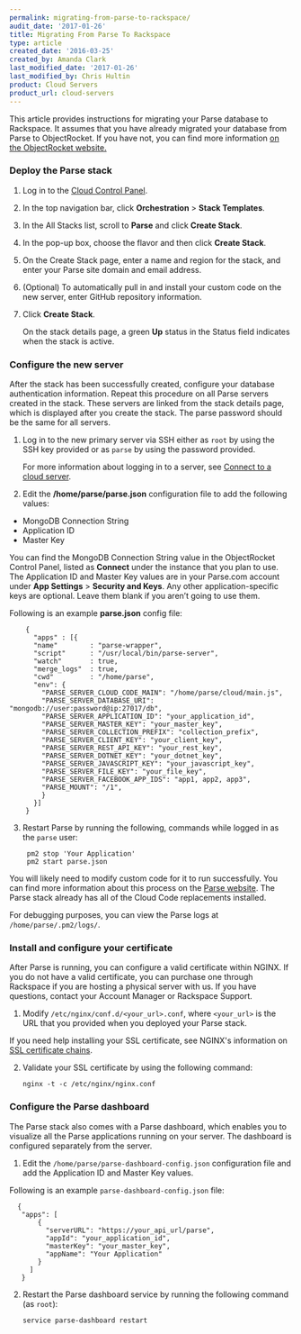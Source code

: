 ```yaml
---
permalink: migrating-from-parse-to-rackspace/
audit_date: '2017-01-26'
title: Migrating From Parse To Rackspace
type: article
created_date: '2016-03-25'
created_by: Amanda Clark
last_modified_date: '2017-01-26'
last_modified_by: Chris Hultin
product: Cloud Servers
product_url: cloud-servers
---
```


This article provides instructions for migrating your Parse database to Rackspace. It
assumes that you have already migrated your database from Parse to ObjectRocket. If
you have not, you can find more information [on the ObjectRocket website.](https://objectrocket.com/parse)

### Deploy the Parse stack

1. Log in to the [Cloud Control Panel](https://mycloud.rackspace.com).

2. In the top navigation bar, click **Orchestration** > **Stack Templates**.

3. In the All Stacks list, scroll to **Parse** and click **Create Stack**.

4. In the pop-up box, choose the flavor and then click **Create Stack**.

5. On the Create Stack page, enter a name and region for the stack, and enter your Parse site domain and email address. 

6. (Optional) To automatically pull in and install your custom code on the new server, enter GitHub repository information.

7. Click **Create Stack**.

   On the stack details page, a green **Up** status in the Status field indicates when the stack is active. 
 

### Configure the new server

After the stack has been successfully created, configure your database authentication information. Repeat this procedure on all Parse servers created in the stack. These servers are linked from the stack details page, which is displayed after you create the stack. The parse password should be the same for all servers.

1. Log in to the new primary server via SSH either as `root` by using the SSH key provided or as `parse` by using the password provided.

   For more information about logging in to a server, see [Connect to a cloud server](/how-to/connect-to-a-cloud-server/).

2. Edit the **/home/parse/parse.json** configuration file to add the following values:

  - MongoDB Connection String
  - Application ID
  - Master Key

  You can find the MongoDB Connection String value in the ObjectRocket Control Panel, listed as **Connect** under the instance that you plan to use. The Application ID and Master Key values are in your Parse.com account under **App Settings** > **Security and Keys**. Any other application-specific keys are optional. Leave them blank if you aren’t going to use them.

   Following is an example **parse.json** config file:  

	    {
		  "apps" : [{
          "name"        : "parse-wrapper",
          "script"      : "/usr/local/bin/parse-server",
          "watch"       : true,
          "merge_logs"  : true,
          "cwd"         : "/home/parse",
          "env": {
            "PARSE_SERVER_CLOUD_CODE_MAIN": "/home/parse/cloud/main.js",
            "PARSE_SERVER_DATABASE_URI": "mongodb://user:password@ip:27017/db",
            "PARSE_SERVER_APPLICATION_ID": "your_application_id",
            "PARSE_SERVER_MASTER_KEY": "your_master_key",
            "PARSE_SERVER_COLLECTION_PREFIX": "collection_prefix",
            "PARSE_SERVER_CLIENT_KEY": "your_client_key",
            "PARSE_SERVER_REST_API_KEY": "your_rest_key",
            "PARSE_SERVER_DOTNET_KEY": "your_dotnet_key",
            "PARSE_SERVER_JAVASCRIPT_KEY": "your_javascript_key",
            "PARSE_SERVER_FILE_KEY": "your_file_key",
            "PARSE_SERVER_FACEBOOK_APP_IDS": "app1, app2, app3",
            "PARSE_MOUNT": "/1",
            }
          }]
        }

3. Restart Parse by running the following, commands while logged in as the `parse` user:

	    pm2 stop 'Your Application'
	    pm2 start parse.json


You will likely need to modify custom code for it to run successfully. You can find more information about this process on the [Parse website](https://parse.com/migration). The Parse stack already has all of the Cloud Code replacements installed. 

For debugging purposes, you can view the Parse logs at `/home/parse/.pm2/logs/`.


### Install and configure your certificate

After Parse is running, you can configure a valid certificate within NGINX. If you do not
have a valid certificate, you can purchase one through Rackspace if you are hosting a
physical server with us. If you have questions, contact your Account Manager or
Rackspace Support.

1. Modify `/etc/nginx/conf.d/<your_url>.conf`, where `<your_url>` is the URL that you provided when you deployed your Parse stack.

  If you need help installing your SSL certificate, see NGINX's information on [SSL certificate chains](http://nginx.org/en/docs/http/configuring_https_servers.html#chains).

2. Validate your SSL certificate by using the following command:

       nginx -t -c /etc/nginx/nginx.conf


### Configure the Parse dashboard

The Parse stack also comes with a Parse dashboard, which enables you to visualize all
the Parse applications running on your server. The dashboard is configured separately
from the server.

1. Edit the `/home/parse/parse-dashboard-config.json` configuration file and add the Application ID and Master Key values.

  Following is an example `parse-dashboard-config.json` file:

	  {
	   "apps": [
	       {
	         "serverURL": "https://your_api_url/parse",
	         "appId": "your_application_id",
	         "masterKey": "your_master_key",
	         "appName": "Your Application"
	       }
	     ]
	   }

2. Restart the Parse dashboard service by running the following command (as `root`):

       service parse-dashboard restart
